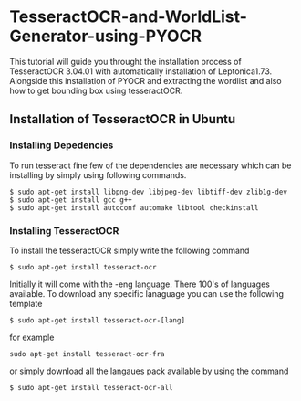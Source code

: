 # TesseractOCR-and-WorldList-Generator-using-PYOCR
This tutorial will guide you throught the installation process of TesseractOCR 3.04.01 with automatically installation 
of Leptonica1.73. Alongside this installation of PYOCR and extracting the wordlist and also how to get bounding box 
using tesseractOCR. 
## Installation of TesseractOCR in Ubuntu
### Installing Depedencies
To run tesseract fine few of the dependencies are necessary which can be installing by simply using following commands.
```
$ sudo apt-get install libpng-dev libjpeg-dev libtiff-dev zlib1g-dev
$ sudo apt-get install gcc g++
$ sudo apt-get install autoconf automake libtool checkinstall
```
### Installing TesseractOCR
To install the tesseractOCR simply write the following command
```
$ sudo apt-get install tesseract-ocr
```
Initially it will come with the -eng language. There 100's of languages available. To download any specific lanaguage
you can use the following template
```
$ sudo apt-get install tesseract-ocr-[lang]
```
for example
```
sudo apt-get install tesseract-ocr-fra
```
or simply download all the langaues pack available by using the command
```
$ sudo apt-get install tesseract-ocr-all
```

